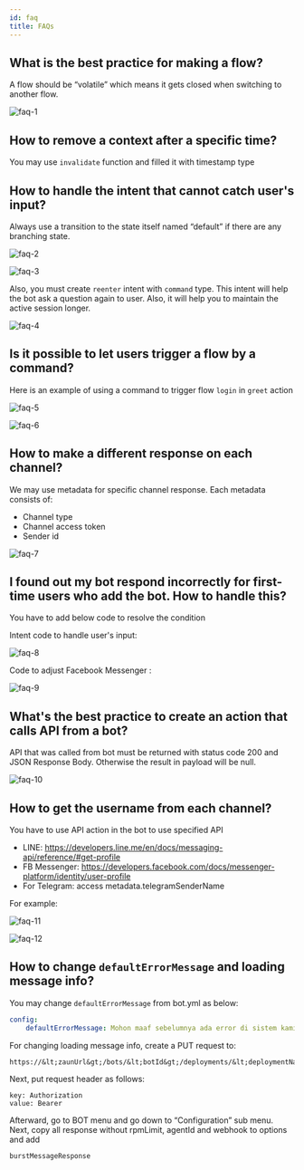 ```yaml
---
id: faq
title: FAQs
---
```


## What is the best practice for making a flow?

A flow should be “volatile” which means it gets closed when switching to another flow.

![faq-1](/images/faq/faq-1.png)

## How to remove a context after a specific time?

You may use `invalidate` function and filled it with timestamp type

## How to handle the intent that cannot catch user's input?

Always use a transition to the state itself named “default” if there are any branching state.

![faq-2](/images/faq/faq-2.png)

![faq-3](/images/faq/faq-3.png)

Also, you must create `reenter` intent with `command` type. This intent will help the bot ask a question again to user. Also, it will help you to maintain the active session longer.

![faq-4](/images/faq/faq-4.png)

## Is it possible to let users trigger a flow by a command?

Here is an example of using a command to trigger flow `login` in `greet` action

![faq-5](/images/faq/faq-5.png)

![faq-6](/images/faq/faq-6.png)

## How to make a different response on each channel?

We may use metadata for specific channel response. Each metadata consists of:

- Channel type
- Channel access token
- Sender id

![faq-7](/images/faq/faq-7.png)

## I found out my bot respond incorrectly for first-time users who add the bot. How to handle this?

You have to add below code to resolve the condition

Intent code to handle user's input:

![faq-8](/images/faq/faq-8.png)

Code to adjust Facebook Messenger :

![faq-9](/images/faq/faq-9.png)

## What's the best practice to create an action that calls API from a bot?

API that was called from bot must be returned with status code 200 and JSON Response Body. Otherwise the result in payload will be null.

![faq-10](/images/faq/faq-10.png)

## How to get the username from each channel?

You have to use API action in the bot to use specified API

- LINE: https://developers.line.me/en/docs/messaging-api/reference/#get-profile
- FB Messenger: https://developers.facebook.com/docs/messenger-platform/identity/user-profile
- For Telegram: access metadata.telegramSenderName

For example:

![faq-11](/images/faq/faq-11.png)

![faq-12](/images/faq/faq-12.png)

## How to change `defaultErrorMessage` and loading message info?

You may change `defaultErrorMessage` from bot.yml as below:

```yaml
config:
    defaultErrorMessage: Mohon maaf sebelumnya ada error di sistem kami nih :(
```

For changing loading message info, create a PUT request to:

```
https://&lt;zaunUrl&gt;/bots/&lt;botId&gt;/deployments/&lt;deploymentName&gt;/channels/&lt;channelId&gt;
```

Next, put request header as follows:

```
key: Authorization
value: Bearer
```

Afterward, go to BOT menu and go down to “Configuration” sub menu. Next, copy all response without rpmLimit, agentId and webhook to options and add

```
burstMessageResponse
```
